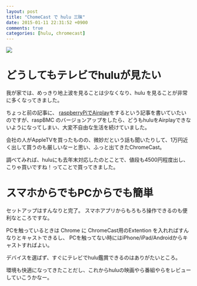 ```yaml
---
layout: post
title: "ChomeCast で hulu 三昧"
date: 2015-01-11 22:31:52 +0900
comments: true
categories: [hulu, chromecast]
---
```


![](https://skim.milk200.cc/20150111_hulu/hulu.png)

# どうしてもテレビでhuluが見たい

我が家では、めっきり地上波を見ることは少なくなり、hulu を見ることが非常に多くなってきました。

ちょっと前の記事に、 [raspberryPiでAirplay](http://blog.tanukiti1987.com/blog/2014/11/16/air-play-with-raspberry-pi/)をするという記事を書いていたいのですが、raspBMC のバージョンアップをしたら、どうもhuluをAirplayできないようになってしまい、大変不自由な生活を続けていました。

会社の人がAppleTVを買ったものの、微妙だという話も聞いたりして、1万円近く出して買うのも厳しいなーと思い、ふっと出てきたChromeCast。

調べてみれば、huluにも去年末対応したのとことで、値段も4500円程度出し、こりゃ買いですね！ってことで買ってきました。

<!-- more -->

# スマホからでもPCからでも簡単

セットアップはすんなりと完了。 スマホアプリからもろもろ操作できるのも便利なところですな。

PCを触っているときは Chrome に ChromeCast用のExtention を入れればすんなりとキャストできるし、
PCを触ってない時にはiPhone/iPad/Androidからキャストすればよい。

デバイスを選ばず、すぐにテレビでhulu鑑賞できるのはありがたいところ。

環境も快適になってきたことだし、これからhuluの映画やら番組やらをレビューしていこうかなー。
